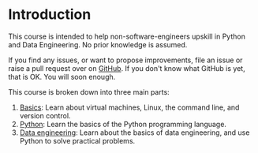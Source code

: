 # Introduction

This course is intended to help non-software-engineers upskill in Python and
Data Engineering. No prior knowledge is assumed.

If you find any issues, or want to propose improvements, file an issue or raise
a pull request over on
[GitHub](https://github.com/dewcservices/data-engineering-upskilling). If you
don't know what GitHub is yet, that is OK. You will soon enough.

This course is broken down into three main parts:

1. [Basics](./basics): Learn about virtual machines, Linux, the command line,
   and version control.
2. [Python](./python): Learn the basics of the Python programming language.
3. [Data engineering](./data-eng): Learn about the basics of data engineering,
   and use Python to solve practical problems.
